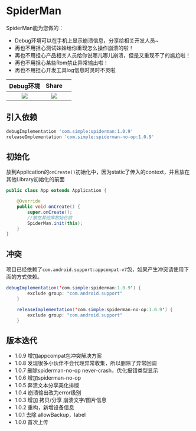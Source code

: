 # SpiderMan


SpiderMan能为您做的：

* Debug环境可以在手机上显示崩溃信息，分享给相关开发人员~
* 再也不用担心测试妹妹给你重现怎么操作崩溃的啦！
* 再也不用担心产品相关人员给你说哪儿哪儿崩溃，但是又重现不了的尴尬啦！
* 再也不用担心某些Rom禁止异常输出啦！
* 再也不用担心开发工具log信息时灵时不灵啦

|                          Debug环境                           |                            Share                             |      |
| :----------------------------------------------------------: | :----------------------------------------------------------: | ---- |
| ![](https://simple-bucket-1257044365.cos.ap-chongqing.myqcloud.com/debug.gif) | ![](https://ws1.sinaimg.cn/mw690/00677ch9gy1ftoekwmvl3j30af0hygof) |      |


## 引入依赖

```groovy
debugImplementation 'com.simple:spiderman:1.0.9'
releaseImplementation 'com.simple:spiderman-no-op:1.0.9'
```

## 初始化

放到Application的`onCreate()`初始化中，因为static了传入的context，并且放在其他Library初始化的前面

```java
public class App extends Application {

    @Override
    public void onCreate() {
        super.onCreate();
        //放在其他库初始化前
        SpiderMan.init(this);
    }
}
```

## 冲突

项目已经依赖了`com.android.support:appcompat-v7`包，如果产生冲突请使用下面的方式依赖。

```java
debugImplementation('com.simple:spiderman:1.0.9') {
        exclude group: "com.android.support"
    }

    releaseImplementation('com.simple:spiderman-no-op:1.0.9') {
        exclude group: "com.android.support"
    }
```

## 版本迭代

* 1.0.9 增加appcompat包冲突解决方案
* 1.0.8 发现很多小伙伴不会代理异常收集，所以删除了异常回调
* 1.0.7 删除spiderman-no-op never-crash，优化报错类型显示
* 1.0.6 增加spiderman-no-op
* 1.0.5 奔溃文本分享美化排版
* 1.0.4 崩溃输出改为error级别
* 1.0.3 增加 拷贝/分享 崩溃文字/图片信息
* 1.0.2 重构，新增设备信息
* 1.0.1 去除 allowBackup，label
* 1.0.0 首次上传

